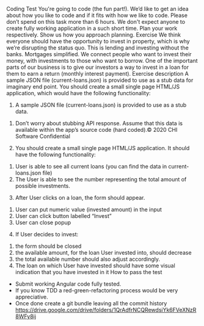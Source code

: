 Coding Test
You're going to code (the fun part!).
We’d like to get an idea about how you like to code and if it fits with how we like to code.
Please don’t spend on this task more than 6 hours. We don't expect anyone to create fully
working application in a such short time. Plan your work respectively. Show us how you
approach planning.
Exercise
We think everyone should have the opportunity to invest in property, which is
why we’re disrupting the status quo. This is lending and investing without the banks.
Mortgages simplified. We connect people who want to invest their money, with investments to
those who want to borrow.
One of the important parts of our business is to give our investors a way to invest in a loan for
them to earn a return (monthly interest payment).
Exercise description
A sample JSON file (current-loans.json) is provided to use as a stub data for imaginary end
point.
You should create a small single page HTML/JS application, which would have the following
functionality:
1) A sample JSON file (current-loans.json) is provided to use as a stub data.
1. Don’t worry about stubbing API response. Assume that this data is available within
the app’s source code (hard coded).© 2020 CHI Software
Confidential
2) You should create a small single page HTML/JS application. It should have the following
functionality:
1. User is able to see all current loans (you can find the data in current-loans.json file)
2. The User is able to see the number representing the total amount of possible
investments.
3) After User clicks on a loan, the form should appear.
1. User can put numeric value (invested amount) in the input
2. User can click button labelled “Invest”
3. User can close popup
4) If User decides to invest:
1. the form should be closed
2. the available amount, for the loan User invested into, should decrease
3. the total available number should also adjust accordingly.
4. The loan on which User have invested should have some visual indication that
you have invested in it
How to pass the test
- Submit working Angular code fully tested.
- If you know TDD a red-green-refactoring process would be very appreciative.
- Once done create a git bundle leaving all the commit history
https://drive.google.com/drive/folders/1QrAdfrNCQRewdsiYk6FVeXNzR8WFy8ij